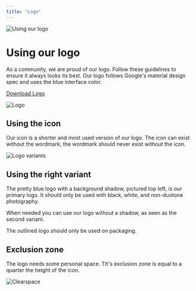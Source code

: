 ```yaml
---
title: "Logo"
---
```


![Using our logo](/images/using-our-logo.png)

# Using our logo

As a community, we are proud of our logo. Follow these guidelines to ensure it always looks its best. Our logo follows Google's material design spec and uses the blue interface color.

[Download Logo](https://github.com/home-assistant/assets/tree/master/logo)

![Logo](/images/logo.png)


## Using the icon

Our icon is a shorter and most used version of our logo. The icon can exist without the wordmark, the wordmark should never exist without the icon.

![Logo variants](/images/logo-variants.png)

## Using the right variant

The pretty blue logo with a background shadow, pictured top left, is our primary logo. It should only be used with black, white, and non-duotone photography.

When needed you can use our logo without a shadow, as seen as the second variant. 

The outlined logo should only be used on packaging.

## Exclusion zone

The logo needs some personal space. TIt's exclusion zone is equal to a quarter the height of the icon.

![Clearspace](/images/clearspace.png)
